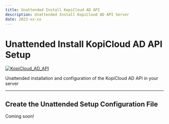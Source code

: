 ```yaml
---
title: Unattended Install KopiCloud AD API
description: Unattended Install KopiCloud AD API Server
date: 2023-xx-xx
---
```


# Unattended Install KopiCloud AD API Setup
[![KopiCloud_AD_API](https://img.shields.io/badge/kopiCloud_ad-v1.0+-blueviolet.svg)](https://www.kopicloud-ad-api.com)

Unattended installation and configuration of the KopiCloud AD API in your server

----

## Create the Unattended Setup Configuration File

Coming soon!
